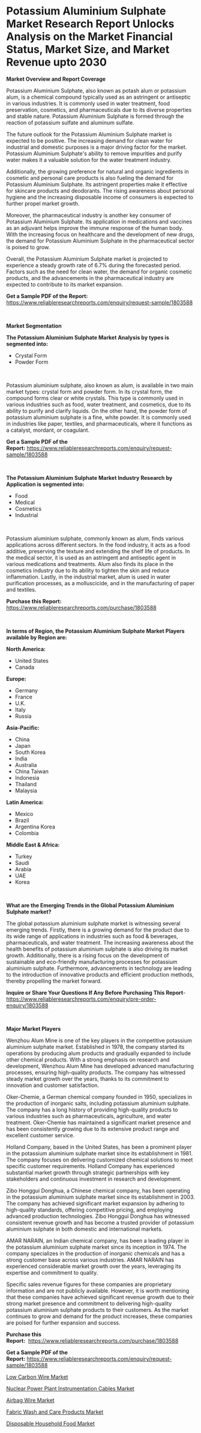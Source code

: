 <p><h1>Potassium Aluminium Sulphate Market Research Report Unlocks Analysis on the Market Financial Status, Market Size, and Market Revenue upto 2030</h1></p><p><strong>Market Overview and Report Coverage</strong></p>
<p><p>Potassium Aluminium Sulphate, also known as potash alum or potassium alum, is a chemical compound typically used as an astringent or antiseptic in various industries. It is commonly used in water treatment, food preservation, cosmetics, and pharmaceuticals due to its diverse properties and stable nature. Potassium Aluminium Sulphate is formed through the reaction of potassium sulfate and aluminum sulfate.</p><p>The future outlook for the Potassium Aluminium Sulphate market is expected to be positive. The increasing demand for clean water for industrial and domestic purposes is a major driving factor for the market. Potassium Aluminium Sulphate's ability to remove impurities and purify water makes it a valuable solution for the water treatment industry.</p><p>Additionally, the growing preference for natural and organic ingredients in cosmetic and personal care products is also fueling the demand for Potassium Aluminium Sulphate. Its astringent properties make it effective for skincare products and deodorants. The rising awareness about personal hygiene and the increasing disposable income of consumers is expected to further propel market growth.</p><p>Moreover, the pharmaceutical industry is another key consumer of Potassium Aluminium Sulphate. Its application in medications and vaccines as an adjuvant helps improve the immune response of the human body. With the increasing focus on healthcare and the development of new drugs, the demand for Potassium Aluminium Sulphate in the pharmaceutical sector is poised to grow.</p><p>Overall, the Potassium Aluminium Sulphate market is projected to experience a steady growth rate of 6.7% during the forecasted period. Factors such as the need for clean water, the demand for organic cosmetic products, and the advancements in the pharmaceutical industry are expected to contribute to its market expansion.</p></p>
<p><strong>Get a Sample PDF of the Report:</strong> <a href="https://www.reliableresearchreports.com/enquiry/request-sample/1803588">https://www.reliableresearchreports.com/enquiry/request-sample/1803588</a></p>
<p>&nbsp;</p>
<p><strong>Market Segmentation</strong></p>
<p><strong>The Potassium Aluminium Sulphate Market Analysis by types is segmented into:</strong></p>
<p><ul><li>Crystal Form</li><li>Powder Form</li></ul></p>
<p>&nbsp;</p>
<p><p>Potassium aluminium sulphate, also known as alum, is available in two main market types: crystal form and powder form. In its crystal form, the compound forms clear or white crystals. This type is commonly used in various industries such as food, water treatment, and cosmetics, due to its ability to purify and clarify liquids. On the other hand, the powder form of potassium aluminium sulphate is a fine, white powder. It is commonly used in industries like paper, textiles, and pharmaceuticals, where it functions as a catalyst, mordant, or coagulant.</p></p>
<p><strong>Get a Sample PDF of the Report:</strong>&nbsp;<a href="https://www.reliableresearchreports.com/enquiry/request-sample/1803588">https://www.reliableresearchreports.com/enquiry/request-sample/1803588</a></p>
<p>&nbsp;</p>
<p><strong>The Potassium Aluminium Sulphate Market Industry Research by Application is segmented into:</strong></p>
<p><ul><li>Food</li><li>Medical</li><li>Cosmetics</li><li>Industrial</li></ul></p>
<p>&nbsp;</p>
<p><p>Potassium aluminium sulphate, commonly known as alum, finds various applications across different sectors. In the food industry, it acts as a food additive, preserving the texture and extending the shelf life of products. In the medical sector, it is used as an astringent and antiseptic agent in various medications and treatments. Alum also finds its place in the cosmetics industry due to its ability to tighten the skin and reduce inflammation. Lastly, in the industrial market, alum is used in water purification processes, as a molluscicide, and in the manufacturing of paper and textiles.</p></p>
<p><strong>Purchase this Report:</strong>&nbsp; <a href="https://www.reliableresearchreports.com/purchase/1803588">https://www.reliableresearchreports.com/purchase/1803588</a></p>
<p>&nbsp;</p>
<p><strong>In terms of Region, the Potassium Aluminium Sulphate Market Players available by Region are:</strong></p>
<p>
    <p> <strong> North America: </strong>
        <ul>
            <li>United States</li>
            <li>Canada</li>
        </ul>
        </p> 
    <p> <strong> Europe: </strong>
        <ul>
            <li>Germany</li>
            <li>France</li>
            <li>U.K.</li>
            <li>Italy</li>
            <li>Russia</li>
        </ul>
        </p> 
    <p> <strong> Asia-Pacific: </strong>
        <ul>
            <li>China</li>
            <li>Japan</li>
            <li>South Korea</li>
            <li>India</li>
            <li>Australia</li>
            <li>China Taiwan</li>
            <li>Indonesia</li>
            <li>Thailand</li>
            <li>Malaysia</li>
        </ul>
        </p> 
    <p> <strong> Latin America: </strong>
        <ul>
            <li>Mexico</li>
            <li>Brazil</li>
            <li>Argentina Korea</li>
            <li>Colombia</li>
        </ul>
        </p> 
    <p> <strong> Middle East & Africa: </strong>
        <ul>
            <li>Turkey</li>
            <li>Saudi</li>
            <li>Arabia</li>
            <li>UAE</li>
            <li>Korea</li>
        </ul>
    </p>
    </p>
<p>&nbsp;</p>
<p><strong>What are the Emerging Trends in the Global Potassium Aluminium Sulphate market?</strong></p>
<p><p>The global potassium aluminium sulphate market is witnessing several emerging trends. Firstly, there is a growing demand for the product due to its wide range of applications in industries such as food & beverages, pharmaceuticals, and water treatment. The increasing awareness about the health benefits of potassium aluminium sulphate is also driving its market growth. Additionally, there is a rising focus on the development of sustainable and eco-friendly manufacturing processes for potassium aluminium sulphate. Furthermore, advancements in technology are leading to the introduction of innovative products and efficient production methods, thereby propelling the market forward.</p></p>
<p><strong>Inquire or Share Your Questions If Any Before Purchasing This Report</strong>- <a href="https://www.reliableresearchreports.com/enquiry/pre-order-enquiry/1803588">https://www.reliableresearchreports.com/enquiry/pre-order-enquiry/1803588</a></p>
<p>&nbsp;</p>
<p><strong>Major Market Players</strong></p>
<p><p>Wenzhou Alum Mine is one of the key players in the competitive potassium aluminium sulphate market. Established in 1978, the company started its operations by producing alum products and gradually expanded to include other chemical products. With a strong emphasis on research and development, Wenzhou Alum Mine has developed advanced manufacturing processes, ensuring high-quality products. The company has witnessed steady market growth over the years, thanks to its commitment to innovation and customer satisfaction.</p><p>Oker-Chemie, a German chemical company founded in 1950, specializes in the production of inorganic salts, including potassium aluminium sulphate. The company has a long history of providing high-quality products to various industries such as pharmaceuticals, agriculture, and water treatment. Oker-Chemie has maintained a significant market presence and has been consistently growing due to its extensive product range and excellent customer service.</p><p>Holland Company, based in the United States, has been a prominent player in the potassium aluminium sulphate market since its establishment in 1981. The company focuses on delivering customized chemical solutions to meet specific customer requirements. Holland Company has experienced substantial market growth through strategic partnerships with key stakeholders and continuous investment in research and development.</p><p>Zibo Honggui Donghua, a Chinese chemical company, has been operating in the potassium aluminium sulphate market since its establishment in 2003. The company has achieved significant market expansion by adhering to high-quality standards, offering competitive pricing, and employing advanced production technologies. Zibo Honggui Donghua has witnessed consistent revenue growth and has become a trusted provider of potassium aluminium sulphate in both domestic and international markets.</p><p>AMAR NARAIN, an Indian chemical company, has been a leading player in the potassium aluminium sulphate market since its inception in 1974. The company specializes in the production of inorganic chemicals and has a strong customer base across various industries. AMAR NARAIN has experienced considerable market growth over the years, leveraging its expertise and commitment to quality.</p><p>Specific sales revenue figures for these companies are proprietary information and are not publicly available. However, it is worth mentioning that these companies have achieved significant revenue growth due to their strong market presence and commitment to delivering high-quality potassium aluminium sulphate products to their customers. As the market continues to grow and demand for the product increases, these companies are poised for further expansion and success.</p></p>
<p><strong>Purchase this Report:</strong>&nbsp;&nbsp;<a href="https://www.reliableresearchreports.com/purchase/1803588">https://www.reliableresearchreports.com/purchase/1803588</a></p>
<p></p>
<p><strong>Get a Sample PDF of the Report:</strong>&nbsp;<a href="https://www.reliableresearchreports.com/enquiry/request-sample/1803588">https://www.reliableresearchreports.com/enquiry/request-sample/1803588</a></p>
<p><p><a href="https://github.com/AKSHATREPORTPRIME/Market-Research-Report-List-1/blob/main/low-carbon-wire-market.md">Low Carbon Wire Market</a></p><p><a href="https://medium.com/@bartlakin/nuclear-power-plant-instrumentation-cables-market-size-market-outlook-and-market-forecast-2023-to-8945b985b045">Nuclear Power Plant Instrumentation Cables Market</a></p><p><a href="https://github.com/Chiragrp26/Market-Research-Report-List-1/blob/main/airbag-wire-market.md">Airbag Wire Market</a></p><p><a href="https://medium.com/@tracylarson12/fabric-wash-and-care-products-market-outlook-industry-overview-and-forecast-2023-to-2030-741487093d2f">Fabric Wash and Care Products Market</a></p><p><a href="https://medium.com/@rosm15203/disposable-household-food-market-analysis-its-cagr-market-segmentation-and-global-industry-1b627bbcaca3">Disposable Household Food Market</a></p></p>